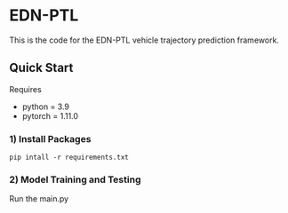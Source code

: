 # EDN-PTL
This is the code for the EDN-PTL vehicle trajectory prediction framework.
## Quick Start
Requires
- python = 3.9
- pytorch = 1.11.0
### 1) Install Packages
```
pip intall -r requirements.txt
```
### 2) Model Training and Testing
Run the main.py

